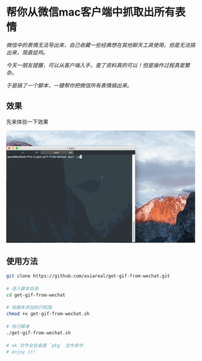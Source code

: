# 帮你从微信mac客户端中抓取出所有表情

*微信中的表情无法导出来，自己收藏一些经典想在其他聊天工具使用，但是无法搞出来，简直捉鸡。*

*今天一朋友提醒，可以从客户端入手，查了资料真的可以！但是操作过程真是繁杂。*

*于是搞了一个脚本，一键帮你把微信所有表情搞出来。*

## 效果

先来体验一下效果

![效果](./images/show.gif)

## 使用方法

```bash
git clone https://github.com/asiareal/get-gif-from-wechat.git

# 进入脚本目录
cd get-gif-from-wechat

# 给脚本添加执行权限
chmod +x get-gif-from-wechat.sh

# 执行脚本
./get-gif-from-wechat.sh

# ok 文件会在桌面 `pkg` 文件夹中
# enjoy it! 
```